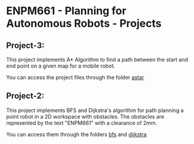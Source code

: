 # ENPM661 - Planning for Autonomous Robots - Projects

## Project-3:

This project implements A* Algorithm to find a path between the start and end point on a given map for a mobile robot.

You can access the project files through the folder [astar](https://github.com/siddhant-code/PathPlanning/tree/main/path_planning_algorithms/astar)

## Project-2:

This project implements BFS and Dijkstra's algorithm for path planning a point robot in a 2D workspace with obstacles. The obstacles are represented by the text "ENPM661" with a clearance of 2mm.

You can access them through the folders [bfs](https://github.com/siddhant-code/PathPlanning/tree/main/path_planning_algorithms/bfs) and [dijkstra](https://github.com/siddhant-code/PathPlanning/tree/main/path_planning_algorithms/dijkstra)



